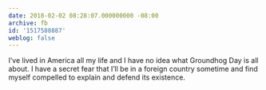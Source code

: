 ```yaml
---
date: 2018-02-02 08:28:07.000000000 -08:00
archive: fb
id: '1517588887'
weblog: false
---
```


I’ve lived in America all my life and I have no idea what Groundhog Day is all about. I have a secret fear that I’ll be in a foreign country sometime and find myself compelled to explain and defend its existence.
